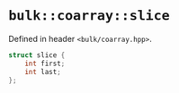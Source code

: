 # `bulk::coarray::slice`

Defined in header `<bulk/coarray.hpp>`.

```cpp
struct slice {
    int first;
    int last;
};
```
